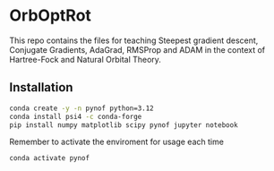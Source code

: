 # OrbOptRot

This repo contains the files for teaching Steepest gradient descent, Conjugate Gradients, AdaGrad, RMSProp and ADAM in the context of Hartree-Fock and Natural Orbital Theory.

## Installation

```bash
conda create -y -n pynof python=3.12
conda install psi4 -c conda-forge 
pip install numpy matplotlib scipy pynof jupyter notebook
```

Remember to activate the enviroment for usage each time
```bash
conda activate pynof
```
